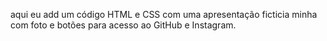 aqui eu add um código HTML e CSS com uma apresentação ficticia minha com foto e botões para acesso ao GitHub e Instagram.
